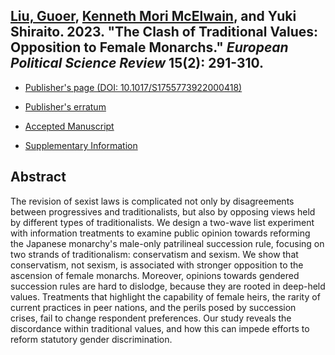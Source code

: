 ## [Liu, Guoer](https://www.guoerliu.com/), [Kenneth Mori McElwain](https://www.kennethmcelwain.com/), and Yuki Shiraito. 2023. "The Clash of Traditional Values: Opposition to Female Monarchs." _European Political Science Review_ 15(2): 291-310.

- [Publisher's page (DOI: 10.1017/S1755773922000418)](https://doi.org/10.1017/S1755773922000418)

- [Publisher's erratum](https://doi.org/10.1017/S1755773922000480)

- [Accepted Manuscript](../files/clash.pdf)

- [Supplementary Information](../files/clash_si.pdf)

## Abstract
The revision of sexist laws is complicated not only by disagreements between progressives and traditionalists, but also by opposing views held by different types of traditionalists.
We design a two-wave list experiment with information treatments to examine public opinion towards reforming the Japanese monarchy's male-only patrilineal succession rule, focusing on two strands of traditionalism: conservatism and sexism.
We show that conservatism, not sexism, is associated with stronger opposition to the ascension of female monarchs.
Moreover, opinions towards gendered succession rules are hard to dislodge, because they are rooted in deep-held values.
Treatments that highlight the capability of female heirs, the rarity of current practices in peer nations, and the perils posed by succession crises, fail to change respondent preferences. 
Our study reveals the discordance within traditional values, and how this can impede efforts to reform statutory gender discrimination.

